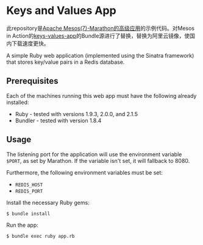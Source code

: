 # Keys and Values App

此repository是[Apache Mesos(7)-Marathon的高级应用](https://andyyoung01.github.io/2016/08/03/Apache-Mesos-7-Marathon%E7%9A%84%E9%AB%98%E7%BA%A7%E5%BA%94%E7%94%A8/)的示例代码。对Mesos in Action的[keys-values-app](https://github.com/rji/mesos-in-action-code-samples/tree/master/keys-values-app)的Bundle源进行了替换，替换为阿里云镜像，使国内下载速度更快。

A simple Ruby web application (implemented using the Sinatra framework) that
stores key/value pairs in a Redis database.

## Prerequisites

Each of the machines running this web app must have the following already
installed:

  - Ruby - tested with versions 1.9.3, 2.0.0, and 2.1.5
  - Bundler - tested with version 1.8.4

## Usage

The listening port for the application will use the environment variable
`$PORT`, as set by Marathon. If the variable isn't set, it will fallback to
8080.

Furthermore, the following environment variables must be set:
  - `REDIS_HOST`
  - `REDIS_PORT`

Install the necessary Ruby gems:

```
$ bundle install
```

Run the app:

```
$ bundle exec ruby app.rb
```
